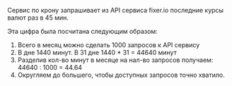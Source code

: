 Сервис по крону запрашивает из API сервиса fixer.io последние курсы валют
раз в 45 мин.

Эта цифра была посчитана следующим образом:

1) Всего в месяц можно сделать 1000 запросов к API сервису
2) В дне 1440 минут. В 31 дне 1440 * 31 = 44640 минут
3) Разделив кол-во минут в месяце на нал-во запросов получаем: 44640 : 1000 = 44.64
4) Округляем до большего, чтобы доступных запросов точно хватило.



